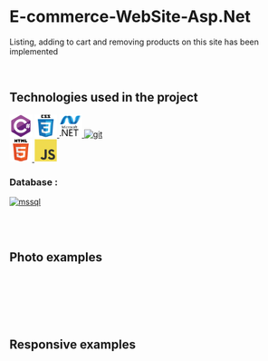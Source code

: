 # E-commerce-WebSite-Asp.Net
Listing, adding to cart and removing products on this site has been implemented


<br>
<h2>Technologies used in the project</h2>
<p align="left"> <img src="https://raw.githubusercontent.com/devicons/devicon/master/icons/csharp/csharp-original.svg" alt="csharp" width="40" height="40" /> </a>
    <a href="https://www.w3schools.com/css/" target="_blank" rel="noreferrer"> <img src="https://raw.githubusercontent.com/devicons/devicon/master/icons/css3/css3-original-wordmark.svg" alt="css3" width="40" height="40" /> </a>
    <a href="https://dotnet.microsoft.com/" target="_blank" rel="noreferrer"> <img src="https://raw.githubusercontent.com/devicons/devicon/master/icons/dot-net/dot-net-original-wordmark.svg" alt="dotnet" width="40" height="40" /> </a>
    <a href="https://git-scm.com/" target="_blank" rel="noreferrer"> <img src="https://www.vectorlogo.zone/logos/git-scm/git-scm-icon.svg" alt="git" width="40" height="40" /> </a> <br>
    <a href="https://www.w3.org/html/" target="_blank" rel="noreferrer"> <img src="https://raw.githubusercontent.com/devicons/devicon/master/icons/html5/html5-original-wordmark.svg" alt="html5" width="40" height="40" /> </a>
    <a href="https://developer.mozilla.org/en-US/docs/Web/JavaScript" target="_blank" rel="noreferrer">
        <img src="https://raw.githubusercontent.com/devicons/devicon/master/icons/javascript/javascript-original.svg" alt="javascript" width="40" height="40" /> </a>
</p>
<h3 align="left">Database :</h3>
<a href="https://www.microsoft.com/en-us/sql-server" target="_blank" rel="noreferrer"> <img src="https://www.svgrepo.com/show/303229/microsoft-sql-server-logo.svg" alt="mssql" width="40" height="40" /> </a>

<br><br>
<h2>Photo examples</h2>
<br>
<img src="public/image/klini1.png" style="height: 300px;" alt="">
<img src="public/image/klini2.png" style="height: 300px;" alt="">
<img src="public/image/klini3.png" style="height: 300px;" alt="">
<img src="public/image/klini4.png" style="height: 300px;" alt="">

<br><br>

<h2>Responsive examples</h2>

<br>
<span>
<img src="public/image/responsive 2.png" style="height: 300px;" alt="">
<img src="public/image/responsive1.png" style="height: 300px;" alt="">
<img src="public/image/responsive3.png" style="height: 300px;" alt="">
    </span>


